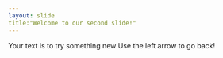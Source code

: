 ```yaml
---
layout: slide
title:"Welcome to our second slide!"
---
```

Your text is to try something new
Use the left arrow to go back!

